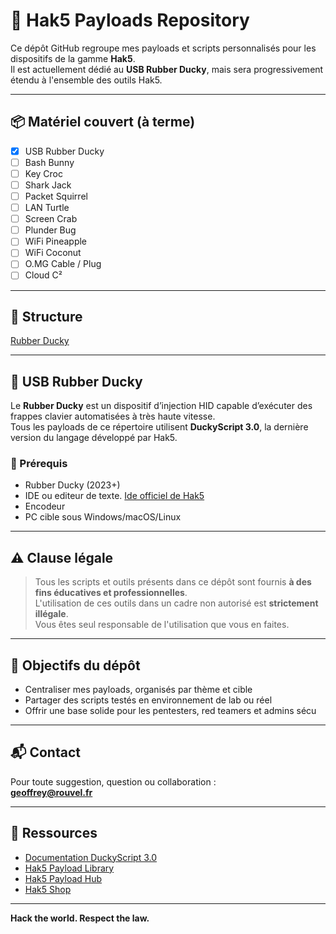 # 🦆 Hak5 Payloads Repository

Ce dépôt GitHub regroupe mes payloads et scripts personnalisés pour les dispositifs de la gamme **Hak5**.  
Il est actuellement dédié au **USB Rubber Ducky**, mais sera progressivement étendu à l'ensemble des outils Hak5.

---

## 📦 Matériel couvert (à terme)

- [x] USB Rubber Ducky
- [ ] Bash Bunny
- [ ] Key Croc
- [ ] Shark Jack
- [ ] Packet Squirrel
- [ ] LAN Turtle
- [ ] Screen Crab
- [ ] Plunder Bug
- [ ] WiFi Pineapple
- [ ] WiFi Coconut
- [ ] O.MG Cable / Plug
- [ ] Cloud C²

---

## 📁 Structure

[Rubber Ducky](Rubber%20Ducky/)

---

## 🦆 USB Rubber Ducky

Le **Rubber Ducky** est un dispositif d’injection HID capable d’exécuter des frappes clavier automatisées à très haute vitesse.  
Tous les payloads de ce répertoire utilisent **DuckyScript 3.0**, la dernière version du langage développé par Hak5.


### 🔧 Prérequis

- Rubber Ducky (2023+)
- IDE ou editeur de texte. [Ide officiel de Hak5](https://payloadstudio.com/community/)
- Encodeur
- PC cible sous Windows/macOS/Linux

---

## ⚠️ Clause légale

> Tous les scripts et outils présents dans ce dépôt sont fournis **à des fins éducatives et professionnelles**.  
> L'utilisation de ces outils dans un cadre non autorisé est **strictement illégale**.  
> Vous êtes seul responsable de l'utilisation que vous en faites.

---

## 📌 Objectifs du dépôt

- Centraliser mes payloads, organisés par thème et cible
- Partager des scripts testés en environnement de lab ou réel
- Offrir une base solide pour les pentesters, red teamers et admins sécu

---

## 📬 Contact

Pour toute suggestion, question ou collaboration :  
**geoffrey@rouvel.fr**

---

## 🧠 Ressources

- [Documentation DuckyScript 3.0]([https://docs.Hak5.org/hc/en-us/categories/8880938525591-USB-Rubber-Ducky](https://docs.hak5.org/hak5-docs))
- [Hak5 Payload Library](https://github.com/Hak5/usbrubberducky-payloads)
- [Hak5 Payload Hub](https://payloadhub.com/blogs/payloads)
- [Hak5 Shop](https://shop.Hak5.org/)

---

**Hack the world. Respect the law.**
